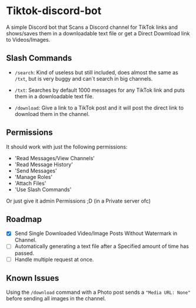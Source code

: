 # Tiktok-discord-bot
A simple Discord bot that Scans a Discord channel for TikTok links and shows/saves them in a downloadable text file or get a Direct Dowmload link to Videos/Images.

## Slash Commands

- `/search`: Kind of useless but still included, does almost the same as `/txt`, but is very buggy and can´t search in big channels.

- `/txt`: Searches by default 1000 messages for any TikTok link and puts them in a downloadable text file.

- `/download`: Give a link to a TikTok post and it will post the direct link to download them in the channel.


## Permissions

It should work with just the following permissions:
- 'Read Messages/View Channels'
- 'Read Message History'
- 'Send Messages'
- 'Manage Roles'
- 'Attach Files'
- 'Use Slash Commands'

Or just give it admin Permissions ;D (in a Private server ofc)

## Roadmap

- [x] Send Single Downloaded Video/Image Posts Without Watermark in Channel.
- [ ] Automatically generating a text file after a Specified amount of time has passed.
- [ ] Handle multiple request at once.

## Known Issues
Using the `/download` command with a Photo post sends a `"Media URL: None"` before sending all images in the channel.
